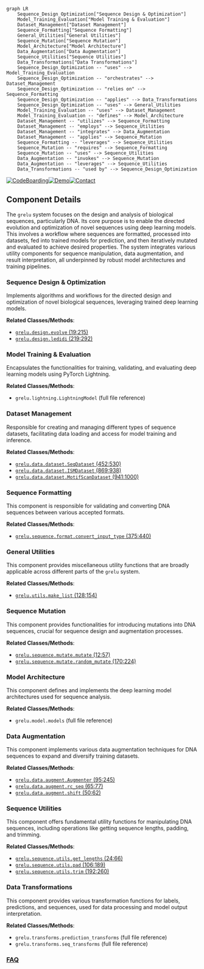 ```mermaid
graph LR
    Sequence_Design_Optimization["Sequence Design & Optimization"]
    Model_Training_Evaluation["Model Training & Evaluation"]
    Dataset_Management["Dataset Management"]
    Sequence_Formatting["Sequence Formatting"]
    General_Utilities["General Utilities"]
    Sequence_Mutation["Sequence Mutation"]
    Model_Architecture["Model Architecture"]
    Data_Augmentation["Data Augmentation"]
    Sequence_Utilities["Sequence Utilities"]
    Data_Transformations["Data Transformations"]
    Sequence_Design_Optimization -- "uses" --> Model_Training_Evaluation
    Sequence_Design_Optimization -- "orchestrates" --> Dataset_Management
    Sequence_Design_Optimization -- "relies on" --> Sequence_Formatting
    Sequence_Design_Optimization -- "applies" --> Data_Transformations
    Sequence_Design_Optimization -- "uses" --> General_Utilities
    Model_Training_Evaluation -- "uses" --> Dataset_Management
    Model_Training_Evaluation -- "defines" --> Model_Architecture
    Dataset_Management -- "utilizes" --> Sequence_Formatting
    Dataset_Management -- "employs" --> Sequence_Utilities
    Dataset_Management -- "integrates" --> Data_Augmentation
    Dataset_Management -- "applies" --> Sequence_Mutation
    Sequence_Formatting -- "leverages" --> Sequence_Utilities
    Sequence_Mutation -- "requires" --> Sequence_Formatting
    Sequence_Mutation -- "uses" --> Sequence_Utilities
    Data_Augmentation -- "invokes" --> Sequence_Mutation
    Data_Augmentation -- "leverages" --> Sequence_Utilities
    Data_Transformations -- "used by" --> Sequence_Design_Optimization
```
[![CodeBoarding](https://img.shields.io/badge/Generated%20by-CodeBoarding-9cf?style=flat-square)](https://github.com/CodeBoarding/GeneratedOnBoardings)[![Demo](https://img.shields.io/badge/Try%20our-Demo-blue?style=flat-square)](https://www.codeboarding.org/demo)[![Contact](https://img.shields.io/badge/Contact%20us%20-%20contact@codeboarding.org-lightgrey?style=flat-square)](mailto:contact@codeboarding.org)

## Component Details

The `grelu` system focuses on the design and analysis of biological sequences, particularly DNA. Its core purpose is to enable the directed evolution and optimization of novel sequences using deep learning models. This involves a workflow where sequences are formatted, processed into datasets, fed into trained models for prediction, and then iteratively mutated and evaluated to achieve desired properties. The system integrates various utility components for sequence manipulation, data augmentation, and result interpretation, all underpinned by robust model architectures and training pipelines.

### Sequence Design & Optimization
Implements algorithms and workflows for the directed design and optimization of novel biological sequences, leveraging trained deep learning models.


**Related Classes/Methods**:

- <a href="https://github.com/Genentech/gReLU/blob/master/src/grelu/design.py#L19-L215" target="_blank" rel="noopener noreferrer">`grelu.design.evolve` (19:215)</a>
- <a href="https://github.com/Genentech/gReLU/blob/master/src/grelu/design.py#L219-L292" target="_blank" rel="noopener noreferrer">`grelu.design.ledidi` (219:292)</a>


### Model Training & Evaluation
Encapsulates the functionalities for training, validating, and evaluating deep learning models using PyTorch Lightning.


**Related Classes/Methods**:

- `grelu.lightning.LightningModel` (full file reference)


### Dataset Management
Responsible for creating and managing different types of sequence datasets, facilitating data loading and access for model training and inference.


**Related Classes/Methods**:

- <a href="https://github.com/Genentech/gReLU/blob/master/src/grelu/data/dataset.py#L452-L530" target="_blank" rel="noopener noreferrer">`grelu.data.dataset.SeqDataset` (452:530)</a>
- <a href="https://github.com/Genentech/gReLU/blob/master/src/grelu/data/dataset.py#L869-L938" target="_blank" rel="noopener noreferrer">`grelu.data.dataset.ISMDataset` (869:938)</a>
- <a href="https://github.com/Genentech/gReLU/blob/master/src/grelu/data/dataset.py#L941-L1000" target="_blank" rel="noopener noreferrer">`grelu.data.dataset.MotifScanDataset` (941:1000)</a>


### Sequence Formatting
This component is responsible for validating and converting DNA sequences between various accepted formats.


**Related Classes/Methods**:

- <a href="https://github.com/Genentech/gReLU/blob/master/src/grelu/sequence/format.py#L375-L440" target="_blank" rel="noopener noreferrer">`grelu.sequence.format.convert_input_type` (375:440)</a>


### General Utilities
This component provides miscellaneous utility functions that are broadly applicable across different parts of the `grelu` system.


**Related Classes/Methods**:

- <a href="https://github.com/Genentech/gReLU/blob/master/src/grelu/utils.py#L128-L154" target="_blank" rel="noopener noreferrer">`grelu.utils.make_list` (128:154)</a>


### Sequence Mutation
This component provides functionalities for introducing mutations into DNA sequences, crucial for sequence design and augmentation processes.


**Related Classes/Methods**:

- <a href="https://github.com/Genentech/gReLU/blob/master/src/grelu/sequence/mutate.py#L12-L57" target="_blank" rel="noopener noreferrer">`grelu.sequence.mutate.mutate` (12:57)</a>
- <a href="https://github.com/Genentech/gReLU/blob/master/src/grelu/sequence/mutate.py#L170-L224" target="_blank" rel="noopener noreferrer">`grelu.sequence.mutate.random_mutate` (170:224)</a>


### Model Architecture
This component defines and implements the deep learning model architectures used for sequence analysis.


**Related Classes/Methods**:

- `grelu.model.models` (full file reference)


### Data Augmentation
This component implements various data augmentation techniques for DNA sequences to expand and diversify training datasets.


**Related Classes/Methods**:

- <a href="https://github.com/Genentech/gReLU/blob/master/src/grelu/data/augment.py#L95-L245" target="_blank" rel="noopener noreferrer">`grelu.data.augment.Augmenter` (95:245)</a>
- <a href="https://github.com/Genentech/gReLU/blob/master/src/grelu/data/augment.py#L65-L77" target="_blank" rel="noopener noreferrer">`grelu.data.augment.rc_seq` (65:77)</a>
- <a href="https://github.com/Genentech/gReLU/blob/master/src/grelu/data/augment.py#L50-L62" target="_blank" rel="noopener noreferrer">`grelu.data.augment.shift` (50:62)</a>


### Sequence Utilities
This component offers fundamental utility functions for manipulating DNA sequences, including operations like getting sequence lengths, padding, and trimming.


**Related Classes/Methods**:

- <a href="https://github.com/Genentech/gReLU/blob/master/src/grelu/sequence/utils.py#L24-L66" target="_blank" rel="noopener noreferrer">`grelu.sequence.utils.get_lengths` (24:66)</a>
- <a href="https://github.com/Genentech/gReLU/blob/master/src/grelu/sequence/utils.py#L106-L189" target="_blank" rel="noopener noreferrer">`grelu.sequence.utils.pad` (106:189)</a>
- <a href="https://github.com/Genentech/gReLU/blob/master/src/grelu/sequence/utils.py#L192-L260" target="_blank" rel="noopener noreferrer">`grelu.sequence.utils.trim` (192:260)</a>


### Data Transformations
This component provides various transformation functions for labels, predictions, and sequences, used for data processing and model output interpretation.


**Related Classes/Methods**:

- `grelu.transforms.prediction_transforms` (full file reference)
- `grelu.transforms.seq_transforms` (full file reference)




### [FAQ](https://github.com/CodeBoarding/GeneratedOnBoardings/tree/main?tab=readme-ov-file#faq)